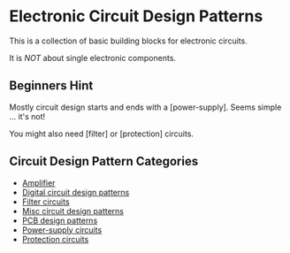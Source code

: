 # Electronic Circuit Design Patterns

This is a collection of basic building blocks for electronic circuits.

It is *NOT* about single electronic components.

## Beginners Hint

Mostly circuit design starts and ends with a [power-supply]. 
Seems simple ... it's not!

You might also need [filter] or [protection] circuits.

## Circuit Design Pattern Categories

- [Amplifier](amplifier/README.md)
- [Digital circuit design patterns](digital/README.md)
- [Filter circuits](filte/README.md)
- [Misc circuit design patterns](misc/README.md)
- [PCB design patterns](PCB/README.md)
- [Power-supply circuits](power-supply/README.md)
- [Protection circuits](protection/README.md)